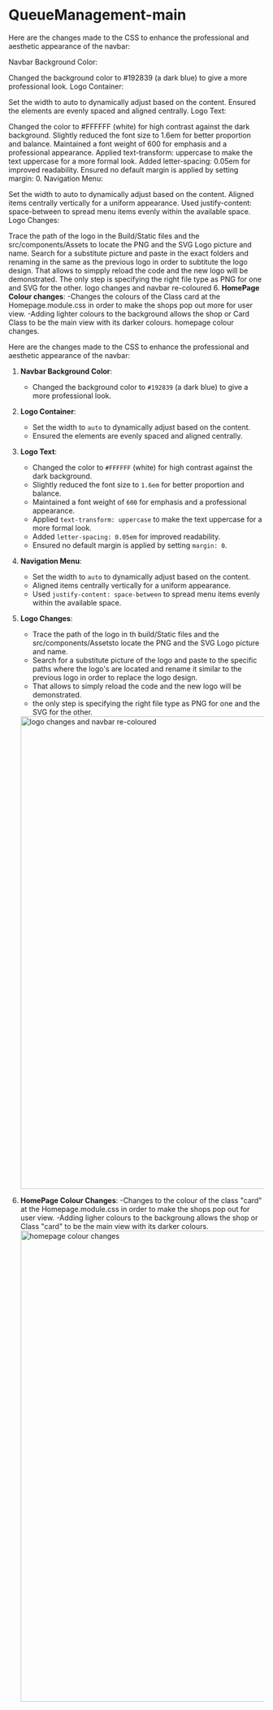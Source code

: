 # QueueManagement-main
 Here are the changes made to the CSS to enhance the professional and aesthetic appearance of the navbar:

Navbar Background Color:

Changed the background color to #192839 (a dark blue) to give a more professional look.
Logo Container:

Set the width to auto to dynamically adjust based on the content.
Ensured the elements are evenly spaced and aligned centrally.
Logo Text:

Changed the color to #FFFFFF (white) for high contrast against the dark background.
Slightly reduced the font size to 1.6em for better proportion and balance.
Maintained a font weight of 600 for emphasis and a professional appearance.
Applied text-transform: uppercase to make the text uppercase for a more formal look.
Added letter-spacing: 0.05em for improved readability.
Ensured no default margin is applied by setting margin: 0.
Navigation Menu:

Set the width to auto to dynamically adjust based on the content.
Aligned items centrally vertically for a uniform appearance.
Used justify-content: space-between to spread menu items evenly within the available space.
Logo Changes:

Trace the path of the logo in the Build/Static files and the src/components/Assets to locate the PNG and the SVG Logo picture and name.
Search for a substitute picture and paste in the exact folders and renaming in the same as the previous logo in order to subtitute the logo design.
That allows to simpply reload the code and the new logo will be demonstrated.
The only step is specifying the right file type as PNG for one and SVG for the other.
logo changes and navbar re-coloured 6. **HomePage Colour changes**: -Changes the colours of the Class card at the Homepage.module.css in order to make the shops pop out more for user view. -Adding lighter colours to the background allows the shop or Card Class to be the main view with its darker colours. homepage colour changes.

Here are the changes made to the CSS to enhance the professional and aesthetic appearance of the navbar:

1. **Navbar Background Color**:
   - Changed the background color to `#192839` (a dark blue) to give a more professional look.
   
2. **Logo Container**:
   - Set the width to `auto` to dynamically adjust based on the content.
   - Ensured the elements are evenly spaced and aligned centrally.
   
3. **Logo Text**:
   - Changed the color to `#FFFFFF` (white) for high contrast against the dark background.
   - Slightly reduced the font size to `1.6em` for better proportion and balance.
   - Maintained a font weight of `600` for emphasis and a professional appearance.
   - Applied `text-transform: uppercase` to make the text uppercase for a more formal look.
   - Added `letter-spacing: 0.05em` for improved readability.
   - Ensured no default margin is applied by setting `margin: 0`.
   
4. **Navigation Menu**:
   - Set the width to `auto` to dynamically adjust based on the content.
   - Aligned items centrally vertically for a uniform appearance.
   - Used `justify-content: space-between` to spread menu items evenly within the available space.

5. **Logo Changes**:
   - Trace the path of the logo in th build/Static files and the src/components/Assetsto locate the PNG and the SVG Logo picture and name.
   - Search for a substitute picture of the logo and paste to the specific paths where the logo's are located  and rename it similar to the previous logo in order to replace the logo design.
   - That allows to simply reload the code and the new logo will be demonstrated.
   - the only step is specifying the right file type as PNG for one and the SVG for the other.
   <img width="929" alt="logo changes and navbar re-coloured" src="https://github.com/chikoondoj/QueueManagement-main/assets/170455389/fa05f9df-acc9-452b-889c-58c41bf8c238">
6. **HomePage Colour Changes**:
   -Changes to the colour of the class "card" at the Homepage.module.css in order to make the shops pop out for user view.
   -Adding ligher colours to the backgroung allows the shop or Class "card" to be the main view with its darker colours.
   <img width="926" alt="homepage colour changes" src="https://github.com/chikoondoj/QueueManagement-main/assets/170455389/91f42120-dc7d-4758-9a4a-cd5a64ffa65e">
